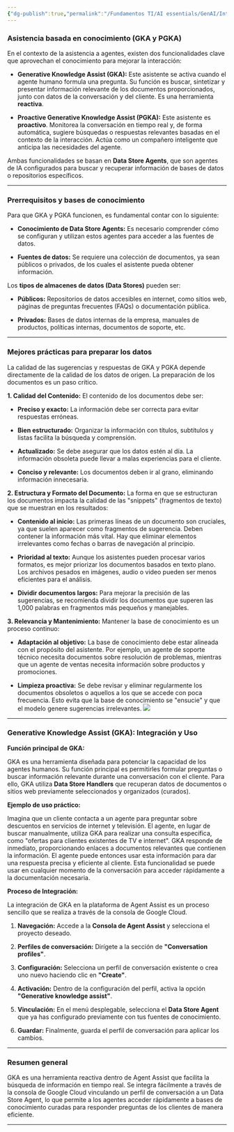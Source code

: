 ```yaml
---
{"dg-publish":true,"permalink":"/Fundamentos TI/AI essentials/GenAI/Introduction to Agent Assist and its GenAi Capabilities/06 GKA y PGKA/"}
---
```


### Asistencia basada en conocimiento (GKA y PGKA)

En el contexto de la asistencia a agentes, existen dos funcionalidades clave que aprovechan el conocimiento para mejorar la interacción:

- **Generative Knowledge Assist (GKA):** Este asistente se activa cuando el agente humano formula una pregunta. Su función es buscar, sintetizar y presentar información relevante de los documentos proporcionados, junto con datos de la conversación y del cliente. Es una herramienta **reactiva**.
    
- **Proactive Generative Knowledge Assist (PGKA):** Este asistente es **proactivo**. Monitorea la conversación en tiempo real y, de forma automática, sugiere búsquedas o respuestas relevantes basadas en el contexto de la interacción. Actúa como un compañero inteligente que anticipa las necesidades del agente.
    

Ambas funcionalidades se basan en **Data Store Agents**, que son agentes de IA configurados para buscar y recuperar información de bases de datos o repositorios específicos.

---

### Prerrequisitos y bases de conocimiento

Para que GKA y PGKA funcionen, es fundamental contar con lo siguiente:

- **Conocimiento de Data Store Agents:** Es necesario comprender cómo se configuran y utilizan estos agentes para acceder a las fuentes de datos.
    
- **Fuentes de datos:** Se requiere una colección de documentos, ya sean públicos o privados, de los cuales el asistente pueda obtener información.
    

Los **tipos de almacenes de datos (Data Stores)** pueden ser:

- **Públicos:** Repositorios de datos accesibles en internet, como sitios web, páginas de preguntas frecuentes (FAQs) o documentación pública.
    
- **Privados:** Bases de datos internas de la empresa, manuales de productos, políticas internas, documentos de soporte, etc.
    

---

### Mejores prácticas para preparar los datos

La calidad de las sugerencias y respuestas de GKA y PGKA depende directamente de la calidad de los datos de origen. La preparación de los documentos es un paso crítico.

**1. Calidad del Contenido:** El contenido de los documentos debe ser:

- **Preciso y exacto:** La información debe ser correcta para evitar respuestas erróneas.
    
- **Bien estructurado:** Organizar la información con títulos, subtítulos y listas facilita la búsqueda y comprensión.
    
- **Actualizado:** Se debe asegurar que los datos estén al día. La información obsoleta puede llevar a malas experiencias para el cliente.
    
- **Conciso y relevante:** Los documentos deben ir al grano, eliminando información innecesaria.
    

**2. Estructura y Formato del Documento:** La forma en que se estructuran los documentos impacta la calidad de las "snippets" (fragmentos de texto) que se muestran en los resultados:

- **Contenido al inicio:** Las primeras líneas de un documento son cruciales, ya que suelen aparecer como fragmentos de sugerencia. Deben contener la información más vital. Hay que eliminar elementos irrelevantes como fechas o barras de navegación al principio.
    
- **Prioridad al texto:** Aunque los asistentes pueden procesar varios formatos, es mejor priorizar los documentos basados en texto plano. Los archivos pesados en imágenes, audio o video pueden ser menos eficientes para el análisis.
    
- **Dividir documentos largos:** Para mejorar la precisión de las sugerencias, se recomienda dividir los documentos que superen las 1,000 palabras en fragmentos más pequeños y manejables.
    

**3. Relevancia y Mantenimiento:** Mantener la base de conocimiento es un proceso continuo:

- **Adaptación al objetivo:** La base de conocimiento debe estar alineada con el propósito del asistente. Por ejemplo, un agente de soporte técnico necesita documentos sobre resolución de problemas, mientras que un agente de ventas necesita información sobre productos y promociones.
    
- **Limpieza proactiva:** Se debe revisar y eliminar regularmente los documentos obsoletos o aquellos a los que se accede con poca frecuencia. Esto evita que la base de conocimiento se "ensucie" y que el modelo genere sugerencias irrelevantes.
![](https://i.imgur.com/lTuSlfA.png)

---

### Generative Knowledge Assist (GKA): Integración y Uso

**Función principal de GKA:**

GKA es una herramienta diseñada para potenciar la capacidad de los agentes humanos. Su función principal es permitirles formular preguntas o buscar información relevante durante una conversación con el cliente. Para ello, GKA utiliza **Data Store Handlers** que recuperan datos de documentos o sitios web previamente seleccionados y organizados (curados).

**Ejemplo de uso práctico:**

Imagina que un cliente contacta a un agente para preguntar sobre descuentos en servicios de internet y televisión. El agente, en lugar de buscar manualmente, utiliza GKA para realizar una consulta específica, como "ofertas para clientes existentes de TV e internet". GKA responde de inmediato, proporcionando enlaces a documentos relevantes que contienen la información. El agente puede entonces usar esta información para dar una respuesta precisa y eficiente al cliente. Esta funcionalidad se puede usar en cualquier momento de la conversación para acceder rápidamente a la documentación necesaria.

**Proceso de Integración:**

La integración de GKA en la plataforma de Agent Assist es un proceso sencillo que se realiza a través de la consola de Google Cloud.

1. **Navegación:** Accede a la **Consola de Agent Assist** y selecciona el proyecto deseado.
    
2. **Perfiles de conversación:** Dirígete a la sección de **"Conversation profiles"**.
    
3. **Configuración:** Selecciona un perfil de conversación existente o crea uno nuevo haciendo clic en **"Create"**.
    
4. **Activación:** Dentro de la configuración del perfil, activa la opción **"Generative knowledge assist"**.
    
5. **Vinculación:** En el menú desplegable, selecciona el **Data Store Agent** que ya has configurado previamente con tus fuentes de conocimiento.
    
6. **Guardar:** Finalmente, guarda el perfil de conversación para aplicar los cambios.
    

---

### Resumen general

GKA es una herramienta reactiva dentro de Agent Assist que facilita la búsqueda de información en tiempo real. Se integra fácilmente a través de la consola de Google Cloud vinculando un perfil de conversación a un Data Store Agent, lo que permite a los agentes acceder rápidamente a bases de conocimiento curadas para responder preguntas de los clientes de manera eficiente.

---

